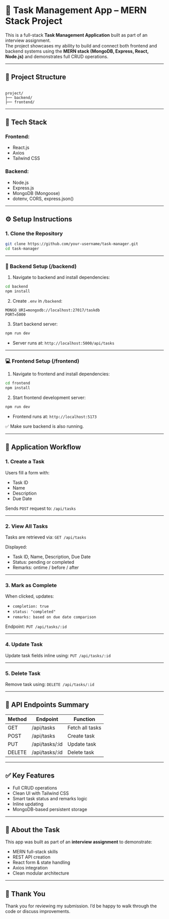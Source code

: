 

# 📝 Task Management App – MERN Stack Project

This is a full-stack **Task Management Application** built as part of an interview assignment.  
The project showcases my ability to build and connect both frontend and backend systems using the **MERN stack (MongoDB, Express, React, Node.js)** and demonstrates full CRUD operations.

---

## 🔗 Project Structure

```

project/
├── backend/         
├── frontend/     

````

---

## 🚀 Tech Stack

### Frontend:
- React.js
- Axios
- Tailwind CSS

### Backend:
- Node.js
- Express.js
- MongoDB (Mongoose)
- dotenv, CORS, express.json()

---

## ⚙️ Setup Instructions

### 1. Clone the Repository

```bash
git clone https://github.com/your-username/task-manager.git
cd task-manager
````

---

### 🔧 Backend Setup (/backend)

1. Navigate to backend and install dependencies:

```bash
cd backend
npm install
```

2. Create `.env` in `/backend`:

```
MONGO_URI=mongodb://localhost:27017/taskdb
PORT=5000
```

3. Start backend server:

```bash
npm run dev
```

* Server runs at: `http://localhost:5000/api/tasks`

---

### 💻 Frontend Setup (/frontend)

1. Navigate to frontend and install dependencies:

```bash
cd frontend
npm install
```

2. Start frontend development server:

```bash
npm run dev
```

* Frontend runs at: `http://localhost:5173`

✅ Make sure backend is also running.

---

## 🧠 Application Workflow

### 1. Create a Task

Users fill a form with:

* Task ID
* Name
* Description
* Due Date

Sends `POST` request to: `/api/tasks`

---

### 2. View All Tasks

Tasks are retrieved via:
`GET /api/tasks`

Displayed:

* Task ID, Name, Description, Due Date
* Status: pending or completed
* Remarks: ontime / before / after

---

### 3. Mark as Complete

When clicked, updates:

* `completion: true`
* `status: "completed"`
* `remarks: based on due date comparison`

Endpoint:
`PUT /api/tasks/:id`

---

### 4. Update Task

Update task fields inline using:
`PUT /api/tasks/:id`

---

### 5. Delete Task

Remove task using:
`DELETE /api/tasks/:id`

---

## 📡 API Endpoints Summary

| Method | Endpoint        | Function        |
| ------ | --------------- | --------------- |
| GET    | /api/tasks      | Fetch all tasks |
| POST   | /api/tasks      | Create task     |
| PUT    | /api/tasks/\:id | Update task     |
| DELETE | /api/tasks/\:id | Delete task     |

---

## ✅ Key Features

* Full CRUD operations
* Clean UI with Tailwind CSS
* Smart task status and remarks logic
* Inline updating
* MongoDB-based persistent storage

---

## 🙋 About the Task

This app was built as part of an **interview assignment** to demonstrate:

* MERN full-stack skills
* REST API creation
* React form & state handling
* Axios integration
* Clean modular architecture

---

## 🙌 Thank You

Thank you for reviewing my submission. I’d be happy to walk through the code or discuss improvements.
